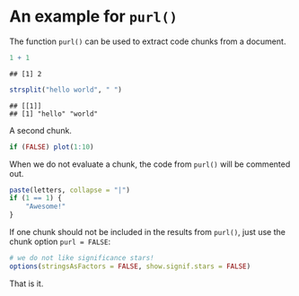 # An example for `purl()`

The function `purl()` can be used to extract code chunks from a document.


```r
1 + 1
```

```
## [1] 2
```

```r
strsplit("hello world", " ")
```

```
## [[1]]
## [1] "hello" "world"
```

A second chunk.


```r
if (FALSE) plot(1:10)
```

When we do not evaluate a chunk, the code from `purl()` will be commented out.


```r
paste(letters, collapse = "|")
if (1 == 1) {
    "Awesome!"
}
```

If one chunk should not be included in the results from `purl()`, just use the chunk option `purl = FALSE`:


```r
# we do not like significance stars!
options(stringsAsFactors = FALSE, show.signif.stars = FALSE)
```

That is it.
